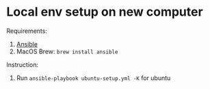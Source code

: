 # Local env setup on new computer

Requirements:

1. [Ansible](https://docs.ansible.com/ansible/latest/installation_guide/intro_installation.html#installing-and-upgrading-ansible)
2. MacOS Brew: `brew install ansible`

Instruction:

1. Run `ansible-playbook ubuntu-setup.yml -K` for ubuntu

